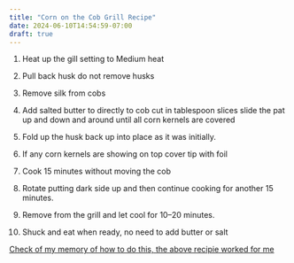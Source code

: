 ```yaml
---
title: "Corn on the Cob Grill Recipe"
date: 2024-06-10T14:54:59-07:00
draft: true
---
```

1. Heat up the gill setting to Medium heat

2. Pull back husk do not remove husks

3. Remove silk from cobs

4. Add salted butter to directly to cob cut in tablespoon slices slide the pat up and down and around until all corn kernels are covered

5. Fold up the husk back up into place as it was initially.

6. If any corn kernels are showing on top cover tip with foil

7. Cook 15 minutes without moving the cob

8. Rotate putting dark side up and then continue cooking for another 15 minutes.

9. Remove from the grill and let cool for 10–20 minutes.

10. Shuck and eat when ready, no need to add butter or salt


[Check of my memory of how to do this, the above recipie worked for me](https://www.allrecipes.com/recipe/215813/corn-on-the-grill/)
